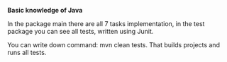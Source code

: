 **Basic knowledge of Java**

In the package main there are all 7 tasks implementation, in the test package you can see all tests, written using Junit.

You can write down command: mvn clean tests. That builds projects and runs all tests.
